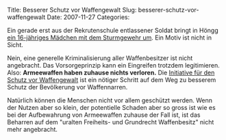 Title: Besserer Schutz vor Waffengewalt
Slug: besserer-schutz-vor-waffengewalt
Date: 2007-11-27
Categories:

Ein gerade erst aus der Rekrutenschule entlassener Soldat bringt in Höngg [ein 16-jähriges Mädchen mit dem Sturmgewehr um](http://www.tagesanzeiger.ch/dyn/news/zuerich/817718.html). Ein Motiv ist nicht in Sicht.

Nein, eine generelle Kriminalisierung aller Waffenbesitzer ist nicht angebracht. Das Vorsorgeprinzip kann ein Eingreifen trotzdem legitimieren. Also: **Armeewaffen haben zuhause nichts verloren.** Die [Initiative für den Schutz vor Waffengewalt](http://www.schutz-vor-waffengewalt.ch/) ist ein nötiger Schritt auf dem Weg zu besserem Schutz der Bevölkerung vor Waffennarren.

Natürlich können die Menschen nicht vor allem geschützt werden. Wenn der Nutzen aber so klein, der potentielle Schaden aber so gross ist wie es bei der Aufbewahrung von Armeewaffen zuhause der Fall ist, ist das Beharren auf dem "uralten Freiheits- und Grundrecht Waffenbesitz" nicht mehr angebracht.
